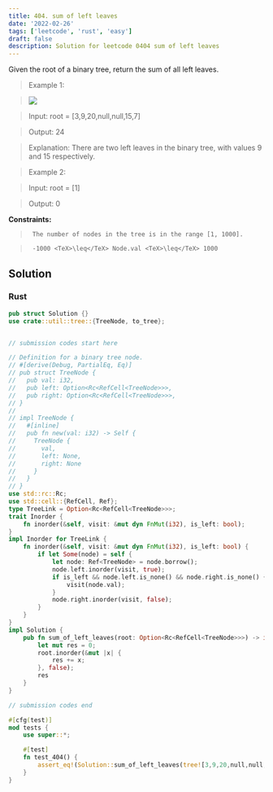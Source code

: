 ```yaml
---
title: 404. sum of left leaves
date: '2022-02-26'
tags: ['leetcode', 'rust', 'easy']
draft: false
description: Solution for leetcode 0404 sum of left leaves
---
```


 

  Given the root of a binary tree, return the sum of all left leaves.

   

 >   Example 1:

 >   ![](https://assets.leetcode.com/uploads/2021/04/08/leftsum-tree.jpg)

 >   Input: root <TeX>=</TeX> [3,9,20,null,null,15,7]

 >   Output: 24

 >   Explanation: There are two left leaves in the binary tree, with values 9 and 15 respectively.

  

 >   Example 2:

  

 >   Input: root <TeX>=</TeX> [1]

 >   Output: 0

  

   

  **Constraints:**

  

 >   	The number of nodes in the tree is in the range [1, 1000].

 >   	-1000 <TeX>\leq</TeX> Node.val <TeX>\leq</TeX> 1000


## Solution
### Rust
```rust
pub struct Solution {}
use crate::util::tree::{TreeNode, to_tree};


// submission codes start here

// Definition for a binary tree node.
// #[derive(Debug, PartialEq, Eq)]
// pub struct TreeNode {
//   pub val: i32,
//   pub left: Option<Rc<RefCell<TreeNode>>>,
//   pub right: Option<Rc<RefCell<TreeNode>>>,
// }
// 
// impl TreeNode {
//   #[inline]
//   pub fn new(val: i32) -> Self {
//     TreeNode {
//       val,
//       left: None,
//       right: None
//     }
//   }
// }
use std::rc::Rc;
use std::cell::{RefCell, Ref};
type TreeLink = Option<Rc<RefCell<TreeNode>>>;
trait Inorder {
    fn inorder(&self, visit: &mut dyn FnMut(i32), is_left: bool);
}
impl Inorder for TreeLink {
    fn inorder(&self, visit: &mut dyn FnMut(i32), is_left: bool) {
        if let Some(node) = self {
            let node: Ref<TreeNode> = node.borrow();
            node.left.inorder(visit, true);
            if is_left && node.left.is_none() && node.right.is_none() {
                visit(node.val);
            }
            node.right.inorder(visit, false);
        }    
    }
}
impl Solution {
    pub fn sum_of_left_leaves(root: Option<Rc<RefCell<TreeNode>>>) -> i32 {
        let mut res = 0;
        root.inorder(&mut |x| {
            res += x;
        }, false);
        res
    }
}

// submission codes end

#[cfg(test)]
mod tests {
    use super::*;

    #[test]
    fn test_404() {
        assert_eq!(Solution::sum_of_left_leaves(tree![3,9,20,null,null,15,7]), 24);
    }
}

```
